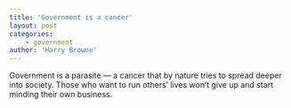 ```yaml
---
title: 'Government is a cancer'
layout: post
categories:
    - government
author: 'Harry Browne'
---
```


Government is a parasite — a cancer that by nature tries to spread deeper into society. Those who want to run others’ lives won’t give up and start minding their own business.
